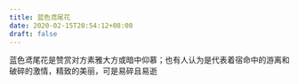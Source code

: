 ```yaml
---
title: 蓝色鸢尾花
date: 2020-02-15T20:54:12+08:00
draft: false
---
```


蓝色鸢尾花是赞赏对方素雅大方或暗中仰慕；也有人认为是代表着宿命中的游离和破碎的激情，精致的美丽，可是易碎且易逝
